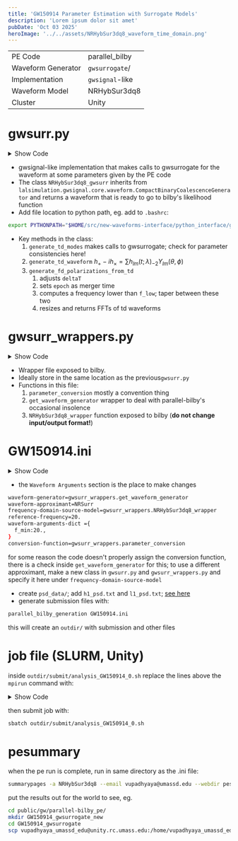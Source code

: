 ```yaml
---
title: 'GW150914 Parameter Estimation with Surrogate Models'
description: 'Lorem ipsum dolor sit amet'
pubDate: 'Oct 03 2025'
heroImage: '../../assets/NRHybSur3dq8_waveform_time_domain.png'
---
```




|                    |                 |
| ------------------ | --------------- |
| PE Code            | parallel_bilby  |
| Waveform Generator | `gwsurrogate`/  |
| Implementation     | `gwsignal`-like |
| Waveform Model     | NRHybSur3dq8    |
| Cluster            | Unity           |

# gwsurr.py
<details>
<summary>Show Code</summary>

```python
try:
    import gwsurrogate as gwsurr
except ImportError:
    print("The gwsurrogate package has failed to load, exiting")

from importlib_metadata import metadata
import lal
import numpy as np
from astropy.coordinates import Angle, SkyCoord
from gwpy.timeseries import TimeSeries
import astropy.units as u

from lalsimulation.gwsignal.core.waveform import CompactBinaryCoalescenceGenerator
import lalsimulation.gwsignal.core.gw as gw
from lalsimulation.gwsignal.core.utils import add_params_units
import lalsimulation as lalsim 

# ignore spin magnitude outside training space warnings
import warnings
warnings.filterwarnings('ignore', message='.*Spin')

class NRHybSur3dq8_gwsurr(CompactBinaryCoalescenceGenerator):
    def __init__(self, **kwargs):
        self.sur = gwsurr.LoadSurrogate("NRHybSur3dq8")
        self._update_domains()

    @property
    def metadata(self):
        metadata = {
            "type": "aligned-spin",
            "f_ref_spin": True,
            "modes": True,
            "polarizations": True,
            "implemented_domain": "time",
            "approximant" : 'NRSurr',
            "implementation" : "Python",
            "conditioning_routines" : 'gwsignal'
        }
        return metadata

    def generate_td_modes(self, **parameters):
        self.parameter_check(units_sys='Cosmo', **parameters)
        self.waveform_dict = self._strip_units(self.waveform_dict)
        fmin, dt = self.waveform_dict["f22_start"], self.waveform_dict["deltaT"]
        f_ref = self.waveform_dict["f22_ref"]

        m1, m2 = self.waveform_dict["mass1"], self.waveform_dict["mass2"]
        s1z= self.waveform_dict["spin1z"]
        s2z= self.waveform_dict["spin2z"]
        chi1 = np.array( [
            0.,
            0.,
            s1z,
        ])
        chi2 = np.array( [
            0.,
            0.,
            s2z,
        ])
        dist = self.waveform_dict["distance"]
        q = m1 / m2  # This is the gwsurrogate convention, q=m1/m2>=1
        if q < 1.0:
            q = 1 / q


        # VU: reduce fmin to make sure tapering doesn't remove signal: [cf L#1046 in SimInspiral.c]
        extra_cycles = 3. 
        extra_time_fraction = 0.1
        m1_kg = m1 * lal.MSUN_SI
        m2_kg = m2 * lal.MSUN_SI
        tchirp = lalsim.SimInspiralChirpTimeBound(fmin, m1_kg, m2_kg, s1z, s2z)
        s = lalsim.SimInspiralFinalBlackHoleSpinBound(s1z,s2z)
        tmerge = lalsim.SimInspiralMergeTimeBound(m1_kg,m2_kg)+lalsim.SimInspiralRingdownTimeBound(m1_kg+m2_kg,s)
        textra = extra_cycles / fmin
        fstart = lalsim.SimInspiralChirpStartFrequencyBound((1.+extra_time_fraction)*tchirp+tmerge+textra,m1_kg,m2_kg)

        times, h, dyn = self.sur(
            q,
            chi1,
            chi2,
            dt=dt,
            f_low=fstart,
            f_ref=f_ref,
            units="mks",  # Output in SI units
            M=m1 + m2,  # In solar masses
            dist_mpc=dist/1e6,  # In Mpc
        )

        hlm = self._to_gwpy_series(h, times)
        return gw.GravitationalWaveModes(hlm)

    def generate_td_waveform(self, **parameters):
        # VU: added pi/2-phi_ref to match LALSuite convention
        theta, phi = parameters['inclination'], (np.pi/2-parameters['phi_ref'].value)*u.rad
        hlm = self.generate_td_modes(**parameters)
        hp, hc = hlm(theta, phi)
        hp, hc = TimeSeries(hp, name='hplus'), TimeSeries(hc, name='hcross')
        return hp, hc

    def generate_fd_polarizations_from_td(self, **parameters):
        # Adjust deltaT depending on sampling rate
        fmax = parameters["f_max"].value
        f_nyquist = fmax
        deltaF = 0
        if "deltaF" in parameters.keys():
            deltaF = parameters["deltaF"].value

        if deltaF != 0:
            n = int(np.round(fmax / deltaF))
            if n & (n - 1):
                chirplen_exp = np.frexp(n)
                f_nyquist = np.ldexp(1, int(chirplen_exp[1])) * deltaF

        deltaT = 0.5 / f_nyquist
        parameters["deltaT"] = deltaT*u.s


        hp_,hc_ = self.generate_td_waveform(**parameters)
        # VU: set epoch to merger time according to surrogate convention (instead of start time)
        epoch = lal.LIGOTimeGPS(
            hp_.times[np.abs(np.array(hp_.times)).argmin()].value
        )
        hp = lal.CreateREAL8TimeSeries(
            "hplus", epoch, 0, parameters["deltaT"].value, lal.DimensionlessUnit, len(hp_)
        )
        hc = lal.CreateREAL8TimeSeries(
            "hcross", epoch, 0, parameters["deltaT"].value, lal.DimensionlessUnit, len(hc_),
        )

        hp.data.data = hp_.value
        hc.data.data = hc_.value

        m1 = parameters['mass1'].value
        m2 = parameters['mass2'].value
        s1z= parameters['spin1z'].value
        s2z= parameters['spin2z'].value 
        fmin = parameters['f22_start'].value
        extra_cycles = 3. 
        extra_time_fraction = 0.1
        m1_kg = m1 * lal.MSUN_SI
        m2_kg = m2 * lal.MSUN_SI
        tchirp = lalsim.SimInspiralChirpTimeBound(fmin, m1_kg, m2_kg, s1z, s2z)
        s = lalsim.SimInspiralFinalBlackHoleSpinBound(s1z,s2z)
        tmerge = lalsim.SimInspiralMergeTimeBound(m1_kg,m2_kg)+lalsim.SimInspiralRingdownTimeBound(m1_kg+m2_kg,s)
        textra = extra_cycles / fmin
        fstart = lalsim.SimInspiralChirpStartFrequencyBound((1.+extra_time_fraction)*tchirp+tmerge+textra,m1_kg,m2_kg)

        lalsim.SimInspiralTDConditionStage1(hp,hc, extra_time_fraction * tchirp +textra,fmin)

        fisco = 1.0 / ( (6.0**1.5) * lal.PI * (m1_kg + m2_kg) * lal.MTSUN_SI / lal.MSUN_SI);

        lalsim.SimInspiralTDConditionStage2(hp,hc, fmin,fisco)

        if deltaF == 0:
            chirplen = hp.data.length
            chirplen_exp = np.frexp(chirplen)
            chirplen = int(np.ldexp(1, chirplen_exp[1]))
            deltaF = 1.0 / (chirplen * deltaT)
            parameters["deltaF"] = deltaF

        else:
            chirplen = int(1.0 / (deltaF * deltaT))

        lal.ResizeREAL8TimeSeries(hp, hp.data.length - chirplen, chirplen)
        lal.ResizeREAL8TimeSeries(hc, hc.data.length - chirplen, chirplen)

        # FFT - Using LAL routines
        hptilde = lal.CreateCOMPLEX16FrequencySeries(
            "FD H_PLUS",
            hp.epoch,
            0.0,
            deltaF,
            lal.DimensionlessUnit,
            int(chirplen / 2.0 + 1),
        )
        hctilde = lal.CreateCOMPLEX16FrequencySeries(
            "FD H_CROSS",
            hc.epoch,
            0.0,
            deltaF,
            lal.DimensionlessUnit,
            int(chirplen / 2.0 + 1),
        )

        plan = lal.CreateForwardREAL8FFTPlan(chirplen, 0)
        lal.REAL8TimeFreqFFT(hctilde, hc, plan)
        lal.REAL8TimeFreqFFT(hptilde, hp, plan)

        # print('DBUG', type(hptilde),hptilde)
        return hptilde.data, hctilde.data
       
    def _to_gwpy_series(self, modes_dict, times):
        """
        Iterate over the dict and return a dict of gwpy TimeSeries objects
        """
        gwpy_dict = {}
        for ellm, mode in modes_dict.items():
            gwpy_dict[ellm] = TimeSeries(mode, times=times, name='h_%i_%i'%(ellm[0], ellm[1]))
        return gwpy_dict


    def _strip_units(self, waveform_dict):
        new_dc = {}
        for key in waveform_dict.keys():
            if isinstance(waveform_dict[key], u.Quantity):
                new_dc[key] = waveform_dict[key].value
            else:
                new_dc[key] = waveform_dict[key]
        return new_dc
```

</details>

- gwsignal-like implementation that makes calls to gwsurrogate for the waveform at some parameters given by the PE code
- The class `NRHybSur3dq8_gwsurr` inherits from `lalsimulation.gwsignal.core.waveform.CompactBinaryCoalescenceGenerator` and returns a waveform that is ready to go to bilby's likelihood function
- Add file location to python path, eg. add to `.bashrc`:
```bash
export PYTHONPATH="$HOME/src/new-waveforms-interface/python_interface/gwsignal/models:$PYTHONPATH"
```
- Key methods in the class:
    1. `generate_td_modes` makes calls to gwsurrogate; check for parameter consistencies here!
    2. `generate_td_waveform` $h_+-ih_\times=\sum h_{lm}(t;\lambda)_{-2}Y_{lm}(\theta,\phi)$
    3. `generate_fd_polarizations_from_td` 
        1. adjusts `deltaT`
        2. sets `epoch` as merger time
        3. computes a frequency lower than `f_low`; taper between these two
        4. resizes and returns FFTs of td waveforms

# gwsurr_wrappers.py 
<details>
<summary>Show Code</summary>

```python 
from gwsurr import NRHybSur3dq8_gwsurr 
from astropy import units as u
import numpy as np 

gen = NRHybSur3dq8_gwsurr()

from bilby.gw.conversion import chirp_mass_and_mass_ratio_to_component_masses
from bilby.gw.waveform_generator import WaveformGenerator

def parameter_conversion(parameters):
    mass_1,mass_2 = chirp_mass_and_mass_ratio_to_component_masses(parameters['chirp_mass'],parameters['mass_ratio'])
    params = {
        'mass1':mass_1,
        'mass2':mass_2,
        'spin1z':parameters['chi_1'],
        'spin2z':parameters['chi_2'],
        'distance':parameters['luminosity_distance'],
        'inclination':parameters['theta_jn'],
        'phi_ref':parameters['phase'],
    }
    keys=[]
    for key in params.keys():
        if key not in parameters.keys():
            keys.append(key)
    return params, keys

def get_waveform_generator(**kwargs):
    # bilby sometimes defaults to the inbuilt BBH parameter conversion function, which we don't want
    if not kwargs['parameter_conversion'] is parameter_conversion:
        print(f"PROG Updating parameter conversion function from {kwargs['parameter_conversion']} to {parameter_conversion}")
        kwargs['parameter_conversion']=parameter_conversion

    return WaveformGenerator(**kwargs)

def NRHybSur3dq8_wrapper(freqs, mass1,mass2,spin1z,spin2z,distance,inclination,phi_ref,**waveform_arguments):
    hp,hc =  gen.generate_fd_polarizations_from_td(
        mass1=mass1*u.Msun,
        mass2=mass2*u.Msun,
        spin1z=spin1z*u.dimensionless_unscaled,
        spin2z=spin2z*u.dimensionless_unscaled,
        distance=distance*u.Mpc,
        inclination=inclination*u.rad,
        phi_ref=(phi_ref)*u.rad,
        f22_start=waveform_arguments['f_min']*u.Hz,
        f22_ref=waveform_arguments['reference_frequency']*u.Hz,
        f_max = max(freqs)*u.Hz,
        deltaF=(freqs[1]-freqs[0])*u.Hz,
    )
    return {'plus': hp.data, 'cross': hc.data}
```
</details>


- Wrapper file exposed to bilby. 
- Ideally store in the same location as the previous`gwsurr.py`
- Functions in this file:
    1. `parameter_conversion` mostly a convention thing
    2. `get_waveform_generator` wrapper to deal with parallel-bilby's occasional insolence 
    3. `NRHybSur3dq8_wrapper` function exposed to bilby (**do not change input/output format!**)

# GW150914.ini
<details>
<summary> Show Code </summary>

```bash
################################################################################
## Data generation arguments
################################################################################

trigger-time=1126259462.391

################################################################################
## Detector arguments
################################################################################

detectors = [H1, L1]
psd_dict = {H1=psd_data/h1_psd.txt, L1=psd_data/l1_psd.txt}
maximum-frequency={ 'H1': 896, 'L1': 896,  }
minimum-frequency={ 'H1': 20, 'L1': 20,  }
channel_dict = {H1:GWOSC, L1:GWOSC}
duration = 4

################################################################################
## Job submission arguments
################################################################################

label = GW150914
outdir = outdir

################################################################################
## Likelihood arguments
################################################################################

distance-marginalization=True
phase-marginalization=False
time-marginalization=True
jitter-time=True
reference-frame=H1L1
time-reference=geocent

################################################################################
## Prior arguments
################################################################################

prior-dict={
  chirp-mass: bilby.gw.prior.UniformInComponentsChirpMass(minimum=21.418182160215295, maximum=41.97447913941358, name='chirp_mass', boundary=None),
  mass-ratio: bilby.gw.prior.UniformInComponentsMassRatio(minimum=0.11, maximum=1.0, name='mass_ratio', latex_label='$q$', unit=None, boundary=None),
  mass-1: Constraint(minimum=15, maximum=60, name='mass_1', latex_label='$m_1$', unit=None),
  mass-2: Constraint(minimum=15, maximum=60, name='mass_2', latex_label='$m_2$', unit=None),
  chi-1: Uniform(minimum=-0.91, maximum=0.91, name='chi_1', latex_label='$\chi_1$', unit=None, boundary=None),
  chi-2: Uniform(minimum=-0.91, maximum=0.91, name='chi_2', latex_label='$\chi_2$', unit=None, boundary=None),
  luminosity-distance: PowerLaw(alpha=2, minimum=10, maximum=10000, name='luminosity_distance', latex_label='$d_L$', unit='Mpc', boundary=None),
  theta-jn: Sine(minimum=0, maximum=3.141592653589793, name='theta_jn'),
  psi: Uniform(minimum=0, maximum=3.141592653589793, name='psi', boundary='periodic'),
  phase: Uniform(minimum=0, maximum=6.283185307179586, name='phase', boundary='periodic'),
  dec: Cosine(name='dec'),
  ra: Uniform(name='ra', minimum=0, maximum=2 * np.pi, boundary='periodic')
}
enforce-signal-duration=True
################################################################################
## Waveform arguments
################################################################################

waveform-generator=gwsurr_wrappers.get_waveform_generator
waveform-approximant=NRSurr
frequency-domain-source-model=gwsurr_wrappers.NRHybSur3dq8_wrapper
reference-frequency=20. 
waveform-arguments-dict ={
  f_min:20.,
}
conversion-function=gwsurr_wrappers.parameter_conversion
###############################################################################
## Sampler settings
################################################################################

sampler = dynesty
nact = 5
nlive = 1000
dynesty-sample = rwalk

################################################################################
## Slurm Settings
################################################################################

nodes = 1
ntasks-per-node = 128
time = 24:00:00
n-check-point = 10000
```
</details>

- the `Waveform Arguments` section is the place to make changes

```bash
waveform-generator=gwsurr_wrappers.get_waveform_generator
waveform-approximant=NRSurr
frequency-domain-source-model=gwsurr_wrappers.NRHybSur3dq8_wrapper
reference-frequency=20. 
waveform-arguments-dict ={
  f_min:20.,
}
conversion-function=gwsurr_wrappers.parameter_conversion
```
for some reason the code doesn't properly assign the conversion function, there is a check inside `get_waveform_generator` for this; to use a different approximant, make a new class in `gwsurr.py` and `gwsurr_wrappers.py` and specify it here under `frequency-domain-source-model`

- create `psd_data/`; add `h1_psd.txt` and `l1_psd.txt`; [see here](https://git.ligo.org/lscsoft/parallel_bilby/-/tree/master/examples/GW150914/psd_data)
- generate submission files with:
```bash
parallel_bilby_generation GW150914.ini
```
this will create an `outdir/` with submission and other files
# job file (SLURM, Unity)
inside `outdir/submit/analysis_GW150914_0.sh` replace the lines above the `mpirun` command with:
<details> 
<summary> Show Code </summary>

```bash
#!/bin/bash
#SBATCH --job-name=0_GW150914
#SBATCH --nodes=1
#SBATCH --ntasks-per-node=128
#SBATCH --time=24:00:00
#SBATCH --output=outdir/log_data_analysis/0_GW150914_%j.log
#SBATCH -p cpu-preempt


source ~/miniforge3/etc/profile.d/conda.sh
conda activate igwn-py310
```
</details>

then submit job with:
```bash
sbatch outdir/submit/analysis_GW150914_0.sh
```

# pesummary
when the pe run is complete, run in same directory as the .ini file:
```bash
summarypages -a NRHybSur3dq8 --email vupadhyaya@umassd.edu --webdir pesummary --samples outdir/results/GW150914_0_result.json --labels NRHybSur3dq8 --gw
```

put the results out for the world to see, eg.
```bash
cd public/gw/parallel-bilby_pe/
mkdir GW150914_gwsurrogate_new
cd GW150914_gwsurrogate
scp vupadhyaya_umassd_edu@unity.rc.umass.edu:/home/vupadhyaya_umassd_edu/surrogate_modeling/AlignedSpin/marginalization/parallel_bilby_pe/l_GW150914_gwsurrogate/pesummary .
```
